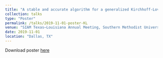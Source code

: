 ```yaml
---
title: "A stable and accurate algorithm for a generalized Kirchhoff-Love plate model"
collection: talks
type: "Poster"
permalink: /talks/2019-11-01-poster-KL
venue: "SIAM Texas–Louisiana Annual Meeting, Southern Methodist University"
date: 2019-11-01
location: "Dallas, TX"
---
```


Download poster [here](http://duongnguyen1601.github.io/files/posterSIAMTXLA.pdf)
